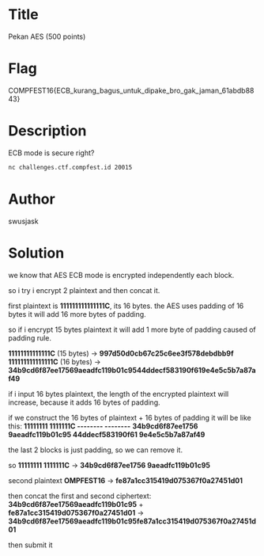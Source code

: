 # Title
Pekan AES (500 points)

# Flag
COMPFEST16{ECB_kurang_bagus_untuk_dipake_bro_gak_jaman_61abdb8843}

# Description
ECB mode is secure right?

```bash
nc challenges.ctf.compfest.id 20015
```

# Author
swusjask

# Solution
we know that AES ECB mode is encrypted independently each block.

so i try i encrypt 2 plaintext and then concat it.

first plaintext is **111111111111111C**, its 16 bytes. the AES uses padding of 16 bytes it will add 16 more bytes of padding.

so if i encrypt 15 bytes plaintext it will add 1 more byte of padding caused of padding rule.

**11111111111111C** (15 bytes) -> **997d50d0cb67c25c6ee3f578debdbb9f**
**111111111111111C** (16 bytes) -> **34b9cd6f87ee17569aeadfc119b01c9544ddecf583190f619e4e5c5b7a87af49**

if i input 16 bytes plaintext, the length of the encrypted plaintext will increase, because it adds 16 bytes of padding.

if we construct the 16 bytes of plaintext + 16 bytes of padding it will be like this:
**11111111 1111111C -------- --------**
**34b9cd6f87ee1756 9aeadfc119b01c95 44ddecf583190f61 9e4e5c5b7a87af49**

the last 2 blocks is just padding, so we can remove it.

so 
**11111111 1111111C** -> **34b9cd6f87ee1756 9aeadfc119b01c95**

second plaintext **OMPFEST16** -> **fe87a1cc315419d075367f0a27451d01**

then concat the first and second ciphertext:
**34b9cd6f87ee17569aeadfc119b01c95** + **fe87a1cc315419d075367f0a27451d01** -> **34b9cd6f87ee17569aeadfc119b01c95fe87a1cc315419d075367f0a27451d01**

then submit it